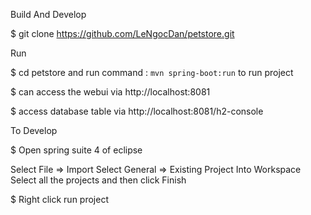 Build And Develop

$ git clone https://github.com/LeNgocDan/petstore.git 

Run 

$ cd petstore and run command : `mvn spring-boot:run` to run project

$ can access the webui via http://localhost:8081 

$ access database table via http://localhost:8081/h2-console

To Develop

$ Open spring suite 4 of eclipse

Select File => Import Select General => Existing Project Into Workspace Select all the projects and then click Finish

$ Right click run project

